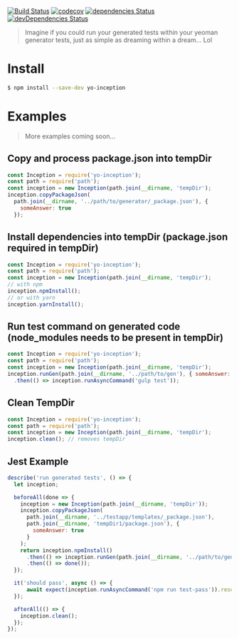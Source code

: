 [![Build Status][travis-image]][travis-url] [![codecov][codecov-image]][codecov-url] [![dependencies Status][daviddm-image]][daviddm-url] [![devDependencies Status][daviddm-dev-image]][daviddm-dev-url]
> Imagine if you could run your generated tests within your yeoman generator tests, just as simple as dreaming within a dream... Lol

# Install
```bash
$ npm install --save-dev yo-inception
```

# Examples
> More examples coming soon...

## Copy and process package.json into tempDir
```javascript
const Inception = require('yo-inception');
const path = require('path');
const inception = new Inception(path.join(__dirname, 'tempDir');
inception.copyPackageJson(
  path.join(__dirname, '../path/to/generator/_package.json'), {
    someAnswer: true
  });
```

## Install dependencies into tempDir (package.json required in tempDir)
```javascript
const Inception = require('yo-inception');
const path = require('path');
const inception = new Inception(path.join(__dirname, 'tempDir');
// with npm
inception.npmInstall();
// or with yarn
inception.yarnInstall();
```

## Run test command on generated code (node_modules needs to be present in tempDir)
```javascript
const Inception = require('yo-inception');
const path = require('path');
const inception = new Inception(path.join(__dirname, 'tempDir');
inception.runGen(path.join(__dirname, '../path/to/gen'), { someAnswer: true })
  .then(() => inception.runAsyncCommand('gulp test'));
```

## Clean TempDir
```javascript
const Inception = require('yo-inception');
const path = require('path');
const inception = new Inception(path.join(__dirname, 'tempDir');
inception.clean(); // removes tempDir
```

## Jest Example
```javascript
describe('run generated tests', () => {
  let inception;

  beforeAll(done => {
    inception = new Inception(path.join(__dirname, 'tempDir'));
    inception.copyPackageJson(
      path.join(__dirname, '../testapp/templates/_package.json'),
      path.join(__dirname, 'tempDir1/package.json'), {
        someAnswer: true
      }
    );
    return inception.npmInstall()
      .then(() => inception.runGen(path.join(__dirname, '../path/to/generator'), { someAnswer: true }))
      .then(() => done());
  });

  it('should pass', async () => {
      await expect(inception.runAsyncCommand('npm run test-pass')).resolves.toBe(0);
  });

  afterAll(() => {
    inception.clean();
  });
});
```

[travis-image]: https://img.shields.io/travis/Eskalol/yo-inception/master.svg?style=flat-square
[travis-url]: https://travis-ci.org/Eskalol/yo-inception
[codecov-url]: https://codecov.io/gh/Eskalol/yo-inception
[codecov-image]: https://img.shields.io/codecov/c/github/Eskalol/yo-inception.svg?style=flat-square
[daviddm-image]: http://img.shields.io/david/Eskalol/yo-inception.svg?style=flat-square
[daviddm-url]: https://david-dm.org/Eskalol/yo-inception
[daviddm-dev-url]: https://david-dm.org/Eskalol/yo-inception?type=dev
[daviddm-dev-image]: https://img.shields.io/david/dev/Eskalol/yo-inception.svg?style=flat-square

